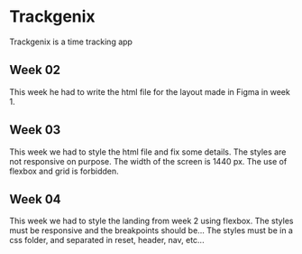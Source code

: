 # Trackgenix 
Trackgenix is a time tracking app

## Week 02
This week he had to write the html file for the layout made in Figma in week 1.

## Week 03
This week we had to style the html file and fix some details. 
The styles are not responsive on purpose. The width of the screen is 1440 px.
The use of flexbox and grid is forbidden.

## Week 04
This week we had to style the landing from week 2 using flexbox.
The styles must be responsive and the breakpoints should be...
The styles must be in a css folder, and separated in reset, header, nav, etc...